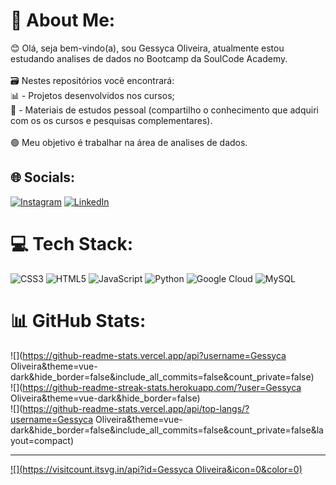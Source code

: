 # 💫 About Me:
😊 Olá, seja bem-vindo(a), sou Gessyca Oliveira, atualmente estou estudando analises de dados no Bootcamp da SoulCode Academy.<br> <br>🗃️ Nestes repositórios você encontrará:<br>📊 - Projetos desenvolvidos nos cursos;<br>📖 - Materiais de estudos pessoal (compartilho o conhecimento que adquiri com os os cursos e pesquisas complementares).<br><br>🟢 Meu objetivo é trabalhar na área de analises de dados.


## 🌐 Socials:
[![Instagram](https://img.shields.io/badge/Instagram-%23E4405F.svg?logo=Instagram&logoColor=white)](https://instagram.com/gessyca0liveira) [![LinkedIn](https://img.shields.io/badge/LinkedIn-%230077B5.svg?logo=linkedin&logoColor=white)](https://www.linkedin.com/in/gessyca-oliveira-18951219a/) 

# 💻 Tech Stack:
![CSS3](https://img.shields.io/badge/css3-%231572B6.svg?style=for-the-badge&logo=css3&logoColor=white) ![HTML5](https://img.shields.io/badge/html5-%23E34F26.svg?style=for-the-badge&logo=html5&logoColor=white) ![JavaScript](https://img.shields.io/badge/javascript-%23323330.svg?style=for-the-badge&logo=javascript&logoColor=%23F7DF1E) ![Python](https://img.shields.io/badge/python-3670A0?style=for-the-badge&logo=python&logoColor=ffdd54) ![Google Cloud](https://img.shields.io/badge/Google%20Cloud-%234285F4.svg?style=for-the-badge&logo=google-cloud&logoColor=white) ![MySQL](https://img.shields.io/badge/mysql-%2300f.svg?style=for-the-badge&logo=mysql&logoColor=white)
# 📊 GitHub Stats:
![](https://github-readme-stats.vercel.app/api?username=Gessyca Oliveira&theme=vue-dark&hide_border=false&include_all_commits=false&count_private=false)<br/>
![](https://github-readme-streak-stats.herokuapp.com/?user=Gessyca Oliveira&theme=vue-dark&hide_border=false)<br/>
![](https://github-readme-stats.vercel.app/api/top-langs/?username=Gessyca Oliveira&theme=vue-dark&hide_border=false&include_all_commits=false&count_private=false&layout=compact)

---
[![](https://visitcount.itsvg.in/api?id=Gessyca Oliveira&icon=0&color=0)](https://visitcount.itsvg.in)

<!-- Proudly created with GPRM ( https://gprm.itsvg.in ) -->
